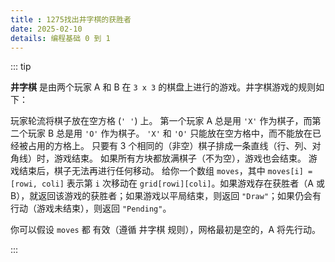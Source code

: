 ```yaml
---
title : 1275找出井字棋的获胜者
date: 2025-02-10
details: 编程基础 0 到 1
---
```


::: tip

**井字棋** 是由两个玩家 A 和 B 在 `3 x 3` 的棋盘上进行的游戏。井字棋游戏的规则如下：

玩家轮流将棋子放在空方格 (`' '`) 上。
第一个玩家 A 总是用 `'X'` 作为棋子，而第二个玩家 B 总是用 `'O'` 作为棋子。
`'X'` 和 `'O'` 只能放在空方格中，而不能放在已经被占用的方格上。
只要有 3 个相同的（非空）棋子排成一条直线（行、列、对角线）时，游戏结束。
如果所有方块都放满棋子（不为空），游戏也会结束。
游戏结束后，棋子无法再进行任何移动。
给你一个数组 `moves`，其中 `moves[i] = [rowi, coli]` 表示第 `i` 次移动在 `grid[rowi][coli]`。如果游戏存在获胜者（A 或 B），就返回该游戏的获胜者；如果游戏以平局结束，则返回 `"Draw"`；如果仍会有行动（游戏未结束），则返回 `"Pending"`。

你可以假设 `moves` 都 有效（遵循 井字棋 规则），网格最初是空的，A 将先行动。

:::
